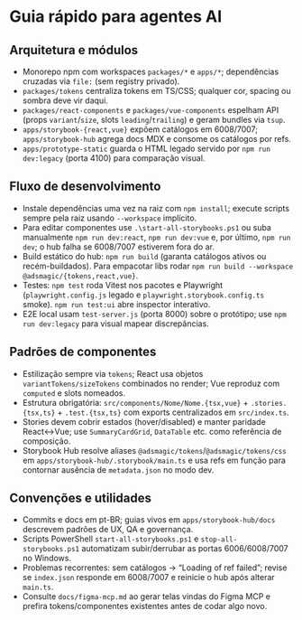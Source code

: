 # Guia rápido para agentes AI

## Arquitetura e módulos
- Monorepo npm com workspaces `packages/*` e `apps/*`; dependências cruzadas via `file:` (sem registry privado).
- `packages/tokens` centraliza tokens em TS/CSS; qualquer cor, spacing ou sombra deve vir daqui.
- `packages/react-components` e `packages/vue-components` espelham API (props `variant`/`size`, slots `leading`/`trailing`) e geram bundles via `tsup`.
- `apps/storybook-{react,vue}` expõem catálogos em 6008/7007; `apps/storybook-hub` agrega docs MDX e consome os catálogos por refs.
- `apps/prototype-static` guarda o HTML legado servido por `npm run dev:legacy` (porta 4100) para comparação visual.

## Fluxo de desenvolvimento
- Instale dependências uma vez na raiz com `npm install`; execute scripts sempre pela raiz usando `--workspace` implícito.
- Para editar componentes use `.\start-all-storybooks.ps1` ou suba manualmente `npm run dev:react`, `npm run dev:vue` e, por último, `npm run dev`; o hub falha se 6008/7007 estiverem fora do ar.
- Build estático do hub: `npm run build` (garanta catálogos ativos ou recém-buildados). Para empacotar libs rodar `npm run build --workspace @adsmagic/{tokens,react,vue}`.
- Testes: `npm test` roda Vitest nos pacotes e Playwright (`playwright.config.js` legado e `playwright.storybook.config.ts` smoke). `npm run test:ui` abre inspector interativo.
- E2E local usam `test-server.js` (porta 8000) sobre o protótipo; use `npm run dev:legacy` para visual mapear discrepâncias.

## Padrões de componentes
- Estilização sempre via `tokens`; React usa objetos `variantTokens/sizeTokens` combinados no render; Vue reproduz com `computed` e slots nomeados.
- Estrutura obrigatória: `src/components/Nome/Nome.{tsx,vue}` + `.stories.{tsx,ts}` + `.test.{tsx,ts}` com exports centralizados em `src/index.ts`.
- Stories devem cobrir estados (hover/disabled) e manter paridade React↔Vue; use `SummaryCardGrid`, `DataTable` etc. como referência de composição.
- Storybook Hub resolve aliases `@adsmagic/tokens`/`@adsmagic/tokens/css` em `apps/storybook-hub/.storybook/main.ts` e usa refs em função para contornar ausência de `metadata.json` no modo dev.

## Convenções e utilidades
- Commits e docs em pt-BR; guias vivos em `apps/storybook-hub/docs` descrevem padrões de UX, QA e governança.
- Scripts PowerShell `start-all-storybooks.ps1` e `stop-all-storybooks.ps1` automatizam subir/derrubar as portas 6006/6008/7007 no Windows.
- Problemas recorrentes: sem catálogos → “Loading of ref failed”; revise se `index.json` responde em 6008/7007 e reinicie o hub após alterar `main.ts`.
- Consulte `docs/figma-mcp.md` ao gerar telas vindas do Figma MCP e prefira tokens/componentes existentes antes de codar algo novo.
